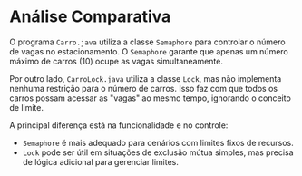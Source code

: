 # Análise Comparativa

O programa `Carro.java` utiliza a classe `Semaphore` para controlar o número de vagas no estacionamento. O `Semaphore` garante que apenas um número máximo de carros (10) ocupe as vagas simultaneamente.

Por outro lado, `CarroLock.java` utiliza a classe `Lock`, mas não implementa nenhuma restrição para o número de carros. Isso faz com que todos os carros possam acessar as "vagas" ao mesmo tempo, ignorando o conceito de limite.

A principal diferença está na funcionalidade e no controle:
- `Semaphore` é mais adequado para cenários com limites fixos de recursos.
- `Lock` pode ser útil em situações de exclusão mútua simples, mas precisa de lógica adicional para gerenciar limites.


